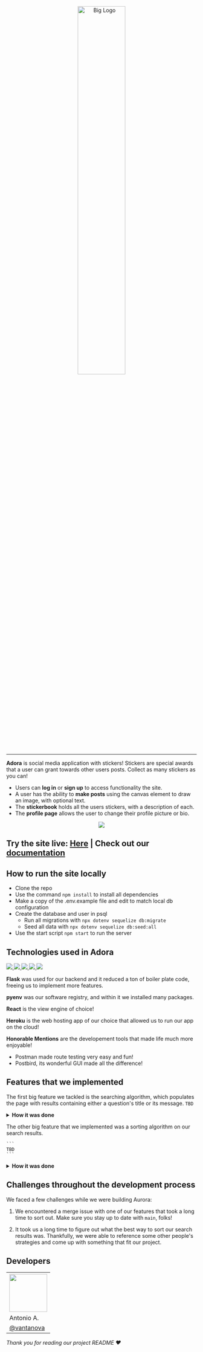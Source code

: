 <br />
<br />
<p align="center">
 <img alt="Big Logo"  src="https://user-images.githubusercontent.com/70561117/111498929-a81a2400-86ff-11eb-9655-93761b76a922.png" width="50%"/>
</ p>

<br />
<br />
<hr />

**Adora** is social media application with stickers! Stickers are special awards that a user can grant 
towards other users posts. Collect as many stickers as you can!

* Users can **log in** or **sign up** to access functionality the site.
* A user has the ability to **make posts** using the canvas element to draw an image, with optional text.
* The **stickerbook** holds all the users stickers, with a description of each.
* The **profile page** allows the user to change their profile picture or bio.  


<p align="center">
<img src="https://user-images.githubusercontent.com/70561117/111506364-c899ac80-8706-11eb-9b47-b11fc6adbce7.PNG">
</p>

<h2>Try the site live: <a href=https://adora-react.herokuapp.com//>Here</a> <b>|</b> Check out our <a href="https://github.com/vantanova/adora/wiki">documentation</a></h2>

## How to run the site locally

- Clone the repo
- Use the command ```npm install``` to install all dependencies
- Make a copy of the .env.example file and edit to match local db configuration
- Create the database and user in psql
  * Run all migrations with ```npx dotenv sequelize db:migrate```
  * Seed all data with ```npx dotenv sequelize db:seed:all```
- Use the start script ```npm start``` to run the server

## Technologies used in Adora
<p align="left">
<a href="https://flask.palletsprojects.com/en/1.1.x/">
<img src="https://img.shields.io/badge/Flask-v1.12-blue">
<a/>

<a href="https://www.sqlalchemy.org/">
<img src="https://img.shields.io/badge/SQLAlchemy-v1.3-blue">
<a/>
  
<a href="https://reactjs.org/">  
<img src="https://img.shields.io/badge/React-v17-blue">
<a/>
 
 <a href="https://www.docker.com/">  
<img src="https://img.shields.io/badge/Docker-v3-blue">
<a/>

<a href="https://www.heroku.com/">
<img src="https://img.shields.io/badge/Heroku-hosting-blue">
<a/>
</p>


**Flask** was used for our backend and it reduced a ton of boiler plate 
code, freeing us to implement more features. 

**pyenv** was our software registry, and within it we installed many packages.

**React** is the view engine of choice! 

**Heroku** is the web hosting app of our choice that allowed us to 
run our app on the cloud! 

**Honorable Mentions** are the developement tools that made life 
much more enjoyable! 
* Postman made route testing very easy and fun!
* Postbird, its wonderful GUI made all the difference!

## Features that we implemented
The first big feature we tackled is the searching algorithm,
which populates the page with results containing either a question's
title or its message. 
    ```
   TBD
    ```
<details><summary><b>How it was done</b></summary>

1. We started by extracting the search term from the POST request.
```
  TBD
```
2. Then we queried the database for questions where either the question title 
  or the question message (case insensitive) matched the search term.
  
    ```
    TBD
    ```
    
3. We included each question's topic, expertise level, and user, and 
  ordered the results so that the most recent question appears first. 

    ```
    TBD
    ```    

</details>

The other big feature that we implemented was a sorting algorithm on our search results.

    ```
    TBD
    ```
<details><summary><b>How it was done</b></summary>

1. We started by populating the dropdown menus for Topic and Expertise Level on the 
search results page to reflect the topics and expertise levels of the result questions:

    ```
     TBD
    ```
2. Then we cleared local storage when the search results page was loaded 
in order to make space for our sorting function variables:

    ```    
    TBD
    ```
    
    
3. We rendered the dropdown select menus with the content from our query in step 1, 
then set up an event listener to save the selected value to local storage:
    ```
    TBD
    ```
      
4. We called a helper function on each of our result divs to filter results
based on the variables in local storage and render them dynamically:

    ```
    TBD
    ```
    ```
     TBD
    ```
</details>

## Challenges throughout the development process
We faced a few challenges while we were building Aurora:

1. We encountered a merge issue with one of our features that took a long time to sort out.
Make sure you stay up to date with ```main```, folks!

2. It took us a long time to figure out what the best way to sort our search results was.
Thankfully, we were able to reference some other people's strategies and come up with something
that fit our project.


## Developers

<table style="width:100%">
  <tr>
    <th><a href="https://github.com/vantanova" rel="nofollow"><img src="https://avatars1.githubusercontent.com/u/70561117?s=460&u=85a68af6fc136866eb4f33ee657aeb751aba9935&v=4" height="auto" width="100"></a></th>
  </tr>
  <tr>
    <td>Antonio A.</td>
  </tr>
  <tr>
    <td><a href="https://github.com/vantanova">@vantanova</a></td>
  </tr>
</table>

<p> <i>Thank you for reading our project README ❤️</i> </p>

